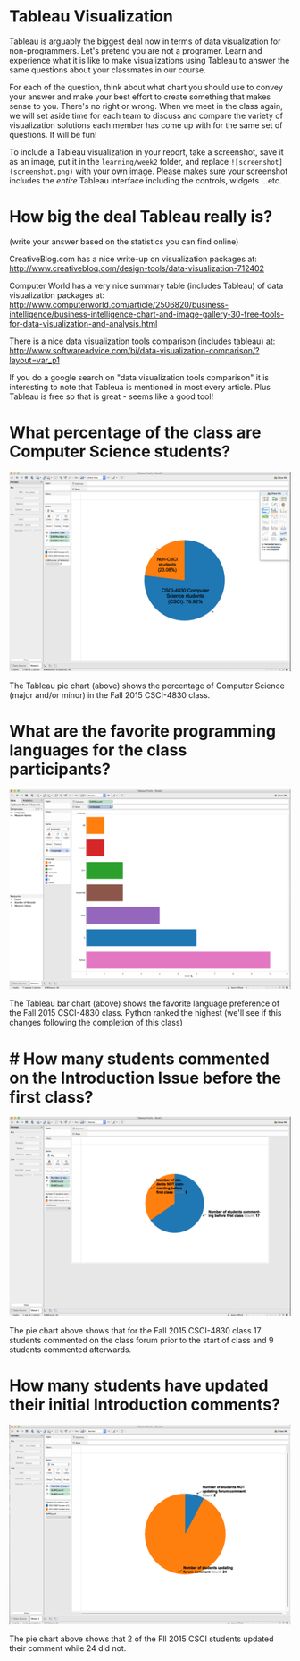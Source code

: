 # Tableau Visualization

Tableau is arguably the biggest deal now in terms of data visualization for non-programmers.
Let's pretend you are not a programer. Learn and experience what it is like to make
visualizations using Tableau to answer the same questions about your classmates in our course.

For each of the question, think about what chart you should use to convey your answer and
make your best effort to create something that makes sense to you. There's no right
or wrong. When we meet in the class again, we will set aside time for each team to discuss
and compare the variety of visualization solutions each member has come up with for the
same set of questions. It will be fun!

To include a Tableau visualization in your report, take a screenshot, save it as an image,
put it in the `learning/week2` folder, and replace `![screenshot](screenshot.png)`  with
your own image. Please makes sure your screenshot includes the _entire_ Tableau interface
including the controls, widgets ...etc.

# How big the deal Tableau really is?

(write your answer based on the statistics you can find online)

CreativeBlog.com has a nice write-up on visualization packages at: http://www.creativebloq.com/design-tools/data-visualization-712402

Computer World has a very nice summary table (includes Tableau) of data visualization packages at: http://www.computerworld.com/article/2506820/business-intelligence/business-intelligence-chart-and-image-gallery-30-free-tools-for-data-visualization-and-analysis.html

There is a nice data visualization tools comparison (includes tableau) at: http://www.softwareadvice.com/bi/data-visualization-comparison/?layout=var_p1

If you do a google search on "data visualization tools comparison" it is interesting to note that Tableua is mentioned in most every article.  Plus Tableau is free so that is great - seems like a good tool!


# What percentage of the class are Computer Science students?

![screenshot](Report-Q1-Pie-Chart.png)

The Tableau pie chart (above) shows the percentage of Computer Science (major and/or minor) in the Fall 2015 CSCI-4830 class.

# What are the favorite programming languages for the class participants?

![screenshot](Report-Q2-Bar-Chart.png)

The Tableau bar chart (above) shows the favorite language preference of the Fall 2015 CSCI-4830 class.  Python ranked the highest (we'll see if this changes following the completion of this class)

# # How many students commented on the Introduction Issue before the first class?

![screenshot](Report-Q3-Pie-Chart.png)

The pie chart above shows that for the Fall 2015 CSCI-4830 class 17 students commented on the class forum prior to the start of class and 9 students commented afterwards.

# How many students have updated their initial Introduction comments?

![screenshot](Report-Q4-Pie-Chart.png)

The pie chart above shows that 2 of the Fll 2015 CSCI students updated their comment while 24 did not.
